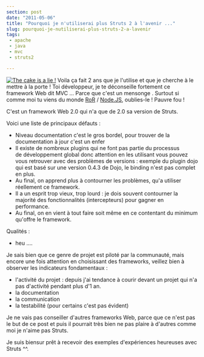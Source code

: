 ```yaml
---
section: post
date: "2011-05-06"
title: "Pourquoi je n'utiliserai plus Struts 2 à l'avenir ..."
slug: pourquoi-je-nutiliserai-plus-struts-2-a-lavenir
tags:
 - apache
 - java
 - mvc
 - struts2

---
```


[![The cake is a lie !](http://static.zenithar.org/wp-content/uploads/2011/05/images.jpeg)](http://static.zenithar.org/wp-content/uploads/2011/05/images.jpeg)
Voila ça fait 2 ans que je l'utilise et que je cherche à le mettre à la porte !
Toi développeur, je te déconseille fortement ce framework Web dit MVC ... Parce que c'est un mensonge . Surtout si comme moi tu viens du monde [RoR](http://rubyonrails.org/) / [Node.JS](http://nodejs.org/), oublies-le ! Pauvre fou !

C'est un framework Web 2.0 qui n'a que de 2.0 sa version de Struts.

Voici une liste de principaux défauts :

  * Niveau documentation c'est le gros bordel, pour trouver de la documentation à jour c'est un enfer
  * Il existe de nombreux plugins qui ne font pas partie du processus de développement global donc attention en les utilisant vous pouvez vous retrouver avec des problèmes de versions : exemple du plugin dojo qui est basé sur une version 0.4.3 de Dojo, le binding n'est pas complet en plus.
  * Au final, on apprend plus à contourner les problèmes, qu'a utiliser réellement ce framework.
  * Il a un esprit trop vieux, trop lourd : je dois souvent contourner la majorité des fonctionnalités (intercepteurs) pour gagner en performance.
  * Au final, on en vient à tout faire soit même en ce contentant du minimum qu'offre le framework.

Qualités :

  * heu ....

Je sais bien que ce genre de projet est piloté par la communauté, mais encore une fois attention en choisissant des frameworks, veillez bien à observer les indicateurs fondamentaux :

  * l'activité du projet : depuis j'ai tendance à courir devant un projet qui n'a pas d'activité pendant plus d'1 an.
  * la documentation
  * la communication
  * la testabilité (pour certains c'est pas évident)

Je ne vais pas conseiller d'autres frameworks Web, parce que ce n'est pas le but de ce post et puis il pourrait très bien ne pas plaire à d'autres comme moi je n'aime pas Struts.

Je suis biensur prêt à recevoir des exemples d'expériences heureuses avec Struts ^^.
